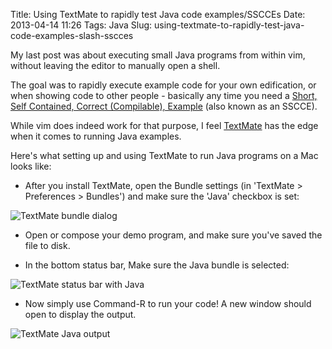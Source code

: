 Title: Using TextMate to rapidly test Java code examples/SSCCEs
Date: 2013-04-14 11:26
Tags: Java
Slug: using-textmate-to-rapidly-test-java-code-examples-slash-sscces

My last post was about executing small Java programs from within vim, without leaving the editor to manually open a shell.

The goal was to rapidly execute example code for your own edification, or when showing code to other people - basically any time you need a <a target="_blank" href="http://sscce.org/">Short, Self Contained, Correct (Compilable), Example</a> (also known as an SSCCE).

While vim does indeed work for that purpose, I feel <a target="_blank" href="http://macromates.com/">TextMate</a> has the edge when it comes to running Java examples.

Here's what setting up and using TextMate to run Java programs on a Mac looks like:

- After you install TextMate, open the Bundle settings (in 'TextMate > Preferences > Bundles') and make sure the 'Java' checkbox is set:

![TextMate bundle dialog]({attach}images/textmate/java-bundle.png)

- Open or compose your demo program, and make sure you've saved the file to disk.

- In the bottom status bar, Make sure the Java bundle is selected:

![TextMate status bar with Java]({attach}images/textmate/java-status-bar.png)

- Now simply use Command-R to run your code! A new window should open to display the output.

![TextMate Java output]({attach}images/textmate/java-output.png)
